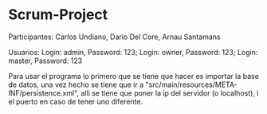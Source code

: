 # Scrum-Project
Participantes:  Carlos Undiano, Dario Del Core, Arnau Santamans

Usuarios: Login: admin, Password: 123; Login: owner, Password: 123; Login: master, Password: 123

Para usar el programa lo primero que se tiene que hacer es importar la base de datos, una vez hecho se tiene que ir a "src/main/resources/META-INF/persistence.xml",
alli se tiene que poner la ip del servidor (o localhost), i el puerto en caso de tener uno diferente.